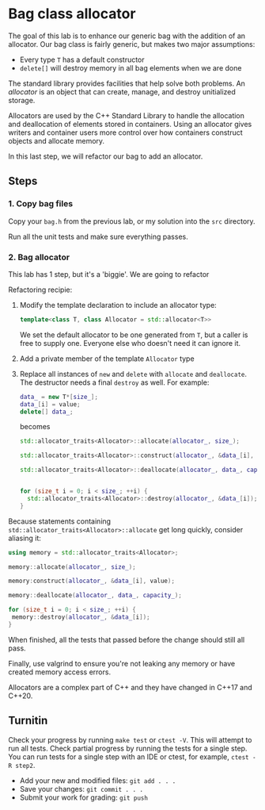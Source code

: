 # Bag class allocator

The goal of this lab is to enhance our generic bag
with the addition of an allocator.
Our bag class is fairly generic, 
but makes two major assumptions:

- Every type `T` has a default constructor
- `delete[]` will destroy memory in all bag elements when we are done

The standard library provides facilities that help solve both problems.
An *allocator* is an object that can create, manage, and destroy
unitialized storage.

Allocators are used by the C++ Standard Library to handle 
the allocation and deallocation of elements stored in containers.
Using an allocator gives writers and container users 
more control over how containers construct objects and allocate memory.

In this last step, we will refactor our bag to add an allocator.

## Steps

### 1. Copy bag files
Copy your `bag.h` from the previous lab,
or my solution into the `src` directory.

Run all the unit tests and make sure everything passes.

### 2. Bag allocator
This lab has 1 step, but it's a 'biggie'.
We are going to refactor 

Refactoring recipie:

1. Modify the template declaration to include an allocator type:

   ```cpp
   template<class T, class Allocator = std::allocator<T>>
   ```

   We set the default allocator to be one generated from `T`,
   but a caller is free to supply one.
   Everyone else who doesn't need it can ignore it.
1. Add a private member of the template `Allocator` type
1. Replace all instances of `new` and `delete` with `allocate` and `deallocate`.
   The destructor needs a final `destroy` as well.
   For example:

   ```cpp
   data_ = new T*[size_];
   data_[i] = value;
   delete[] data_;
   ```

   becomes

   ```cpp
   std::allocator_traits<Allocator>::allocate(allocator_, size_);
   
   std::allocator_traits<Allocator>::construct(allocator_, &data_[i], value);

   std::allocator_traits<Allocator>::deallocate(allocator_, data_, capacity_);


   for (size_t i = 0; i < size_; ++i) {
     std::allocator_traits<Allocator>::destroy(allocator_, &data_[i]);
   }

   ```

Because statements containing `std::allocator_traits<Allocator>::allocate` 
get long quickly, consider aliasing it:

```cpp
using memory = std::allocator_traits<Allocator>;

memory::allocate(allocator_, size_);

memory:construct(allocator_, &data_[i], value);

memory::deallocate(allocator_, data_, capacity_);

for (size_t i = 0; i < size_; ++i) {
 memory::destroy(allocator_, &data_[i]);
}

```

When finished, all the tests that passed before the change
should still all pass.

Finally, use valgrind to ensure you're not leaking any memory
or have created memory access errors.

Allocators are a complex part of C++ and they have changed in
C++17 and C++20.

## Turnitin
Check your progress by running `make test` or `ctest -V`.
This will attempt to run all tests.
Check partial progress by running the tests for a single step.
You can run tests for a single step with an IDE or ctest,
for example, `ctest -R step2`.

- Add your new and modified files: `git add . . . `
- Save your changes: `git commit . . . `
- Submit your work for grading: `git push`


